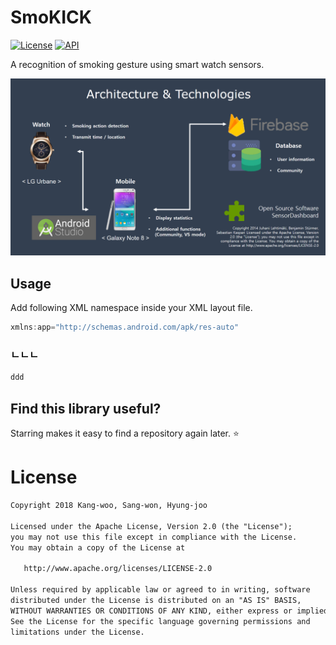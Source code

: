 # SmoKICK
[![License](https://img.shields.io/badge/License-Apache%202.0-blue.svg)](https://opensource.org/licenses/Apache-2.0) 
[![API](https://img.shields.io/badge/API-16%2B-brightgreen.svg?style=flat)](https://android-arsenal.com/api?level=16)

A recognition of smoking gesture using smart watch sensors.

![Screenshot](./documentation/smokick.png)

## Usage
Add following XML namespace inside your XML layout file.

```gradle
xmlns:app="http://schemas.android.com/apk/res-auto"
```

### ㄴㄴㄴ

```gradle
ddd
```



## Find this library useful?
Starring makes it easy to find a repository again later. :star:

# License
```xml
Copyright 2018 Kang-woo, Sang-won, Hyung-joo

Licensed under the Apache License, Version 2.0 (the "License");
you may not use this file except in compliance with the License.
You may obtain a copy of the License at

   http://www.apache.org/licenses/LICENSE-2.0

Unless required by applicable law or agreed to in writing, software
distributed under the License is distributed on an "AS IS" BASIS,
WITHOUT WARRANTIES OR CONDITIONS OF ANY KIND, either express or implied.
See the License for the specific language governing permissions and
limitations under the License.
```
